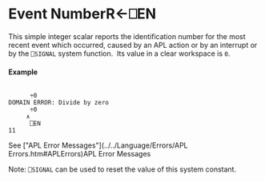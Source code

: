 




<h1 class="heading"><span class="name">Event Number</span><span class="command">R←⎕EN</span></h1>

This simple integer scalar reports the identification number for the most recent event which occurred, caused by an APL action or by an interrupt or by the `⎕SIGNAL` system function.  Its value in a clear workspace is `0`.

#### Example
```apl

      ÷0
DOMAIN ERROR: Divide by zero
      ÷0
     ∧
      ⎕EN
11
```


See ["APL Error Messages"](../../Language/Errors/APL Errors.htm#APLErrors)APL Error Messages



Note: `⎕SIGNAL` can be used to reset the value of this system constant.


